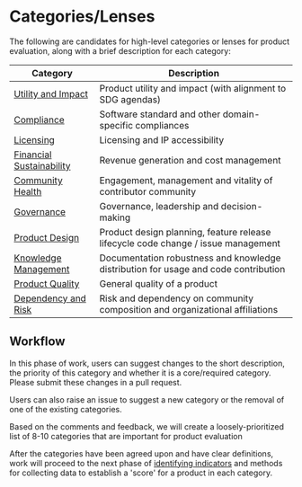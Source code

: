 # Categories/Lenses

The following are candidates for high-level categories or lenses for product evaluation,
along with a brief description for each category:

| Category | Description |
| --- | --- |
| [Utility and Impact](categories/utility.md) | Product utility and impact (with alignment to SDG agendas) |
| [Compliance](categories/compliance.md) | Software standard and other domain-specific compliances |
| [Licensing](categories/licensing.md) | Licensing and IP accessibility |
| [Financial Sustainability](categories/sustainability.md) | Revenue generation and cost management |
| [Community Health](categories/community.md) | Engagement, management and vitality of contributor community |
| [Governance](categories/governance.md) | Governance, leadership and decision-making |
| [Product Design](catgegories/design.md) | Product design planning, feature release lifecycle code change / issue management |
| [Knowledge Management](categories/knowledge.md) | Documentation robustness and knowledge distribution for usage and code contribution |
| [Product Quality](categories/quality.md) | General quality of a product |
| [Dependency and Risk](categories/risk.md) | Risk and dependency on community composition and organizational affiliations |


## Workflow

In this phase of work, users can suggest changes to the short description, the priority
of this category and whether it is a core/required category. Please submit these changes
in a pull request.

Users can also raise an issue to suggest a new category or the removal of one of the existing
categories.

Based on the comments and feedback, we will create a loosely-prioritized list of 
8-10 categories that are important for product evaluation

After the categories have been agreed upon and have clear definitions, work will proceed to the
next phase of [identifying indicators](indicators.md) and methods for collecting data to establish a 'score' for a product in each category.

